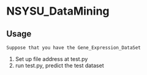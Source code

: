 # NSYSU_DataMining

## Usage

```
Suppose that you have the Gene_Expression_DataSet
```

1. Set up file address at test.py
2. run test.py, predict the test dataset
